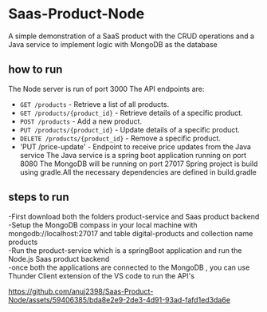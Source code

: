 # Saas-Product-Node
A simple demonstration of a SaaS product with the CRUD operations and a Java service to implement logic with MongoDB as the database
## how to run
The Node server is run of port 3000 
The API endpoints are:
- `GET /products` - Retrieve a list of all products.
- `GET /products/{product_id}` - Retrieve details of a specific product.
- `POST /products` - Add a new product.
- `PUT /products/{product_id}` - Update details of a specific product.
- `DELETE /products/{product_id}` - Remove a specific product.
- 'PUT /price-update' - Endpoint to receive price updates from the Java service
The Java service is a spring boot application running on port 8080
The MongoDB will be running on port 27017
Spring project is build using gradle.All the necessary dependencies are defined in build.gradle
## steps to run
-First download both the folders product-service and Saas product backend \
-Setup the MongoDB compass in your local machine with mongodb://localhost:27017 and table digital-products and collection name products \
-Run the product-service which is a springBoot application and run the Node.js Saas product backend \
-once both the applications are connected to the MongoDB , you can use Thunder Client extension of the VS code to run the API's


https://github.com/anuj2398/Saas-Product-Node/assets/59406385/bda8e2e9-2de3-4d91-93ad-fafd1ed3da6e



